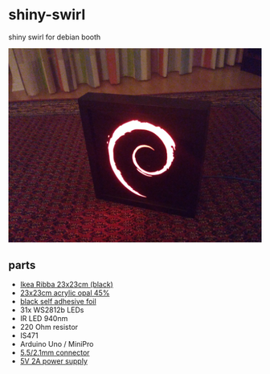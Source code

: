 # shiny-swirl

shiny swirl for debian booth

![swril red](https://raw.githubusercontent.com/hggh/shiny-swirl/master/pics/swirl-red.jpg)

## parts

 * [Ikea Ribba 23x23cm (black)](https://www.ikea.com/de/de/catalog/products/00378436/#/40378401)
 * [23x23cm acrylic opal 45%](http://vitrinenschmidt.de)
 * [black self adhesive foil](https://www.d-c-fix.com/fenster-glas/glasfolien-selbstklebend/uni-6545.html)
 * 31x WS2812b LEDs
 * IR LED  940nm
 * 220 Ohm resistor
 * IS471
 * Arduino Uno / MiniPro
 * [5.5/2.1mm connector](https://www.conrad.de/de/niedervolt-steckverbinder-buchse-einbau-vertikal-55-mm-21-mm-1-st-1564886.html)
 * [5V 2A power supply](https://www.conrad.de/de/voltcraft-fpps-5-10w-steckernetzteil-festspannung-5-vdc-2100-ma-105-w-512782.html)

